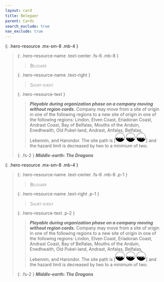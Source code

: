 ```yaml
---
layout: card
title: Belegaer
parent: Cards
search_exclude: true
nav_exclude: true
---
```


<style>
card-name {
  font-weight: 200;
  font-variant: small-caps;
  color: white;
  text-shadow: 1px 1px 1px #000;
}
</style>

{: .hero-resource .mx-sm-8 .mb-4 }
> {: .hero-resource-name .text-center .fs-6 .mb-8 }
> > <card-name>Belegaer</card-name>
> 
> {: .hero-resource-name .text-right }
> > <card-name>Short-event</card-name>
> 
> {: .hero-resource-text }
> > _**Playable during organization phase on a company moving without region cards.**_ Company may move from a site of origin in one of the following regions to a new site of origin in one of the following regions: Lindon, Elven Coast, Eriadoran Coast, Andrast Coast, Bay of Belfalas, Mouths of the Anduin, Enedhwaith, Old Pukel-land, Andrast, Anfalas, Belfalas, Lebennin, and Harondor. The site path is \[![](/assets/images/coastalsea.svg) ![](/assets/images/coastalsea.svg) ![](/assets/images/coastalsea.svg)] and the hazard limit is decreased by two to a minimum of two. 
> 
> {: .fs-2 }
> _**Middle-earth: The Dragons**_

{: .hero-resource .mx-sm-8 .mb-4 }
> {: .hero-resource-name .text-center .fs-6 .mb-8 .p-1 }
> > <card-name>Belegaer</card-name>
> 
> {: .hero-resource-name .text-right .p-1 }
> > <card-name>Short-event</card-name>
> 
> {: .hero-resource-text .p-2 }
> > _**Playable during organization phase on a company moving without region cards.**_ Company may move from a site of origin in one of the following regions to a new site of origin in one of the following regions: Lindon, Elven Coast, Eriadoran Coast, Andrast Coast, Bay of Belfalas, Mouths of the Anduin, Enedhwaith, Old Pukel-land, Andrast, Anfalas, Belfalas, Lebennin, and Harondor. The site path is \[![](/assets/images/coastalsea.svg) ![](/assets/images/coastalsea.svg) ![](/assets/images/coastalsea.svg)] and the hazard limit is decreased by two to a minimum of two. 
> 
> {: .fs-2 }
> _**Middle-earth: The Dragons**_
